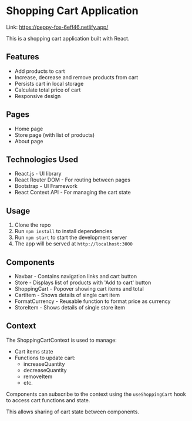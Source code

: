 # Shopping Cart Application

Link: https://peppy-fox-6eff46.netlify.app/

This is a shopping cart application built with React.

## Features

- Add products to cart 
- Increase, decrease and remove products from cart
- Persists cart in local storage
- Calculate total price of cart
- Responsive design

## Pages

- Home page 
- Store page (with list of products)
- About page

## Technologies Used

- React.js - UI library
- React Router DOM - For routing between pages
- Bootstrap - UI Framework  
- React Context API - For managing the cart state

## Usage

1. Clone the repo
2. Run `npm install` to install dependencies 
3. Run `npm start` to start the development server
4. The app will be served at `http://localhost:3000`

## Components

- Navbar - Contains navigation links and cart button
- Store - Displays list of products with 'Add to cart' button  
- ShoppingCart - Popover showing cart items and total
- CartItem - Shows details of single cart item
- FormatCurrency - Reusable function to format price as currency  
- StoreItem - Shows details of single store item

## Context

The ShoppingCartContext is used to manage:

- Cart items state  
- Functions to update cart:
  - increaseQuantity
  - decreaseQuantity
  - removeItem
  - etc.

Components can subscribe to the context using the `useShoppingCart` hook to access cart functions and state. 

This allows sharing of cart state between components.

